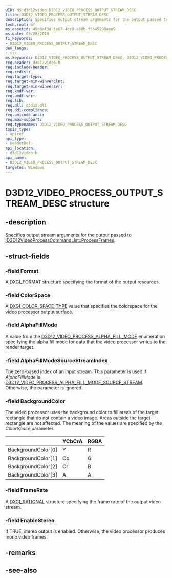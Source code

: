 ```yaml
---
UID: NS:d3d12video.D3D12_VIDEO_PROCESS_OUTPUT_STREAM_DESC
title: D3D12_VIDEO_PROCESS_OUTPUT_STREAM_DESC
description: Specifies output stream arguments for the output passed to ID3D12VideoProcessCommandList::ProcessFrames.
tech.root: mf
ms.assetid: 45a8af3d-5e67-4bc0-a38b-f5b45298aea9
ms.date: 05/28/2019
f1_keywords:
- D3D12_VIDEO_PROCESS_OUTPUT_STREAM_DESC
dev_langs:
- c++
ms.keywords: D3D12_VIDEO_PROCESS_OUTPUT_STREAM_DESC, D3D12_VIDEO_PROCESS_OUTPUT_STREAM_DESC,
req.header: d3d12video.h
req.include-header: 
req.redist: 
req.target-type: 
req.target-min-winverclnt: 
req.target-min-winversvr: 
req.kmdf-ver: 
req.umdf-ver: 
req.lib: 
req.dll: d3d12.dll
req.ddi-compliance: 
req.unicode-ansi: 
req.max-support: 
req.typenames: D3D12_VIDEO_PROCESS_OUTPUT_STREAM_DESC
topic_type:
- apiref
api_type:
- HeaderDef
api_location:
- d3d12video.h
api_name:
- D3D12_VIDEO_PROCESS_OUTPUT_STREAM_DESC
targetos: Windows
---
```


# D3D12_VIDEO_PROCESS_OUTPUT_STREAM_DESC structure

## -description

Specifies output stream arguments for the output passed to [ID3D12VideoProcessCommandList::ProcessFrames](nf-d3d12video-id3d12videoprocesscommandlist-processframes).

## -struct-fields

### -field Format
A [DXGI_FORMAT](https://docs.microsoft.com/windows/desktop/api/dxgiformat/ne-dxgiformat-dxgi_format) structure specifying the format of the output resources.
 
### -field ColorSpace

A [DXGI_COLOR_SPACE_TYPE](https://docs.microsoft.com/windows/desktop/api/dxgicommon/ne-dxgicommon-dxgi_color_space_type) value that specifies the colorspace for the video processor output surface.
 
### -field AlphaFillMode

A value from the [D3D12_VIDEO_PROCESS_ALPHA_FILL_MODE](ne-d3d12video-d3d12_video_process_alpha_fill_mode) enumeration specifying the alpha fill mode for data that the video processor writes to the render target.
 
### -field AlphaFillModeSourceStreamIndex

The zero-based index of an input stream. This parameter is used if *AlphaFillMode* is [D3D12_VIDEO_PROCESS_ALPHA_FILL_MODE_SOURCE_STREAM](ne-d3d12video-d3d12_video_process_alpha_fill_mode). Otherwise, the parameter is ignored.

### -field BackgroundColor

The video processor uses the background color to fill areas of the target rectangle that do not contain a video image. Areas outside the target rectangle are not affected.  The meaning of the values are specified by the *ColorSpace* parameter.

|                   | YCbCrA   | RGBA    |
|-------------------|----------|---------|
| BackgroundColor[0]| Y        | R       |
| BackgroundColor[1]| Cb       | G       |
| BackgroundColor[2]| Cr       | B       |
| BackgroundColor[3]| A        | A       |
 
### -field FrameRate
 
A [DXGI_RATIONAL](https://docs.microsoft.com/windows/desktop/api/dxgicommon/ns-dxgicommon-dxgi_rational) structure specifying the frame rate of the output video stream.

### -field EnableStereo
 
If TRUE, stereo output is enabled. Otherwise, the video processor produces mono video frames.

## -remarks

## -see-also
